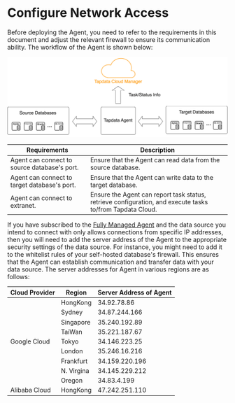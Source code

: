 # Configure Network Access

Before deploying the Agent, you need to refer to the requirements in this document and adjust the relevant firewall to ensure its communication ability. The workflow of the Agent is shown below:

![](../images/architecture.png)



| Requirements | Description |
| ---------------------------------- | ------------------------------------------------------------ |
| Agent can connect to source database's port. | Ensure that the Agent can read data from the source database.  |
| Agent can connect to target database's port. | Ensure that the Agent can write data to the target database.  |
| Agent can connect to extranet. | Ensure the Agent can report task status, retrieve configuration, and execute tasks to/from Tapdata Cloud.  |



If you have subscribed to the [Fully Managed Agent](../billing/purchase#hosted-mode) and the data source you intend to connect with only allows connections from specific IP addresses, then you will need to add the server address of the Agent to the appropriate security settings of the data source. For instance, you might need to add it to the whitelist rules of your self-hosted database's firewall. This ensures that the Agent can establish communication and transfer data with your data source. The server addresses for Agent in various regions are as follows: 



<table>
<thead>
  <tr>
    <th>Cloud Provider</th>
    <th>Region</th>
    <th>Server Address of Agent</th>
  </tr>
</thead>
<tbody>
  <tr>
    <td rowspan="9">Google Cloud</td>
    <td>HongKong</td>
    <td>34.92.78.86</td>
  </tr>
  <tr>
    <td>Sydney</td>
    <td>34.87.244.166</td>
  </tr>
  <tr>
    <td>Singapore</td>
    <td>35.240.192.89</td>
  </tr>
  <tr>
    <td>TaiWan</td>
    <td>35.221.187.67</td>
  </tr>
  <tr>
    <td>Tokyo</td>
    <td>34.146.223.25</td>
  </tr>
  <tr>
    <td>London</td>
    <td>35.246.16.216</td>
  </tr>
  <tr>
    <td>Frankfurt</td>
    <td>34.159.220.196</td>
  </tr>
  <tr>
    <td>N. Virgina</td>
    <td>34.145.229.212</td>
  </tr>
  <tr>
    <td>Oregon</td>
    <td>34.83.4.199</td>
  </tr>
  <tr>
    <td>Alibaba Cloud</td>
    <td>HongKong</td>
    <td>47.242.251.110</td>
  </tr>
</tbody>
</table>
